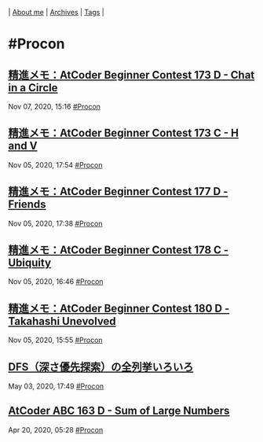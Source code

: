 | [About me](https://franknyro.github.io/blog/) | [Archives](https://franknyro.github.io/blog/archives) | [Tags](https://franknyro.github.io/blog/tags) |

# #Procon
## [精進メモ：AtCoder Beginner Contest 173 D - Chat in a Circle](https://franknyro.github.io/blog/archives/202011071516)
Nov 07, 2020, 15:16 [#Procon](https://franknyro.github.io/blog/tags/procon)


## [精進メモ：AtCoder Beginner Contest 173 C - H and V](https://franknyro.github.io/blog/archives/202011051754)
Nov 05, 2020, 17:54 [#Procon](https://franknyro.github.io/blog/tags/procon)


## [精進メモ：AtCoder Beginner Contest 177 D - Friends](https://franknyro.github.io/blog/archives/202011051738)
Nov 05, 2020, 17:38 [#Procon](https://franknyro.github.io/blog/tags/procon)


## [精進メモ：AtCoder Beginner Contest 178 C - Ubiquity](https://franknyro.github.io/blog/archives/202011051646)
Nov 05, 2020, 16:46 [#Procon](https://franknyro.github.io/blog/tags/procon)


## [精進メモ：AtCoder Beginner Contest 180 D - Takahashi Unevolved](https://franknyro.github.io/blog/archives/202011051555)
Nov 05, 2020, 15:55 [#Procon](https://franknyro.github.io/blog/tags/procon)


## [DFS（深さ優先探索）の全列挙いろいろ](https://franknyro.github.io/blog/archives/202005031749)
May 03, 2020, 17:49 [#Procon](https://franknyro.github.io/blog/tags/procon)


## [AtCoder ABC 163 D - Sum of Large Numbers](https://franknyro.github.io/blog/archives/202004200528)
Apr 20, 2020, 05:28 [#Procon](https://franknyro.github.io/blog/tags/procon)
